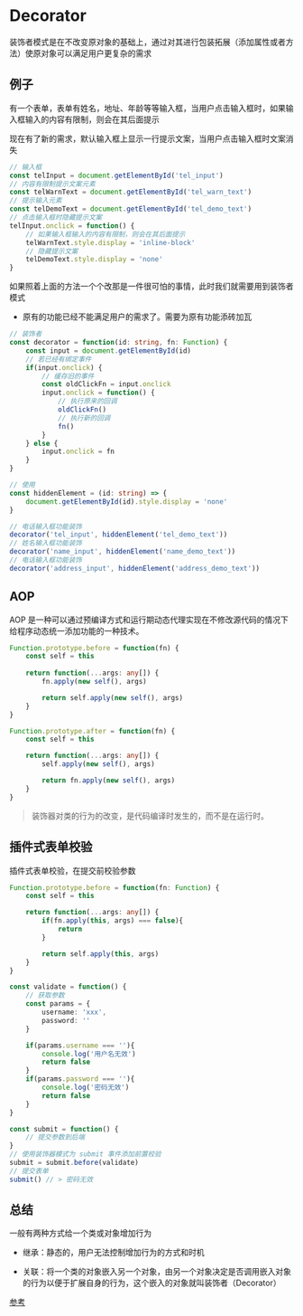 # Decorator

装饰者模式是在不改变原对象的基础上，通过对其进行包装拓展（添加属性或者方法）使原对象可以满足用户更复杂的需求

## 例子

有一个表单，表单有姓名，地址、年龄等等输入框，当用户点击输入框时，如果输入框输入的内容有限制，则会在其后面提示

现在有了新的需求，默认输入框上显示一行提示文案，当用户点击输入框时文案消失

```ts
// 输入框
const telInput = document.getElementById('tel_input')
// 内容有限制提示文案元素
const telWarnText = document.getElementById('tel_warn_text')
// 提示输入元素
const telDemoText = document.getElementById('tel_demo_text')
// 点击输入框时隐藏提示文案
telInput.onclick = function() {
    // 如果输入框输入的内容有限制，则会在其后面提示
    telWarnText.style.display = 'inline-block'
    // 隐藏提示文案
    telDemoText.style.display = 'none'
}
```

如果照着上面的方法一个个改那是一件很可怕的事情，此时我们就需要用到装饰者模式

- 原有的功能已经不能满足用户的需求了。需要为原有功能添砖加瓦

```ts
// 装饰者
const decorator = function(id: string, fn: Function) {
    const input = document.getElementById(id)
    // 若已经有绑定事件
    if(input.onclick) {
        // 缓存旧的事件
        const oldClickFn = input.onclick
        input.onclick = function() {
            // 执行原来的回调
            oldClickFn()
            // 执行新的回调
            fn()
        }
    } else {
        input.onclick = fn
    }
}

// 使用
const hiddenElement = (id: string) => {
    document.getElementById(id).style.display = 'none'
}

// 电话输入框功能装饰
decorator('tel_input', hiddenElement('tel_demo_text'))
// 姓名输入框功能装饰
decorator('name_input', hiddenElement('name_demo_text'))
// 电话输入框功能装饰
decorator('address_input', hiddenElement('address_demo_text'))

```

## AOP

AOP 是一种可以通过预编译方式和运行期动态代理实现在不修改源代码的情况下给程序动态统一添加功能的一种技术。

```ts
Function.prototype.before = function(fn) {
    const self = this
    
    return function(...args: any[]) {
        fn.apply(new self(), args)

        return self.apply(new self(), args)
    }
}

Function.prototype.after = function(fn) {
    const self = this

    return function(...args: any[]) {
        self.apply(new self(), args)

        return fn.apply(new self(), args)
    }
}

```

> 装饰器对类的行为的改变，是代码编译时发生的，而不是在运行时。

## 插件式表单校验

插件式表单校验，在提交前校验参数

```ts
Function.prototype.before = function(fn: Function) {
    const self = this

    return function(...args: any[]) {
        if(fn.apply(this, args) === false){
            return
        }

        return self.apply(this, args)
    }
}

const validate = function() {
    // 获取参数
    const params = {
        username: 'xxx',
        password: ''
    }

    if(params.username === ''){
        console.log('用户名无效')
        return false
    }
    if(params.password === ''){
        console.log('密码无效')
        return false
    }
}

const submit = function() {
    // 提交参数到后端
}
// 使用装饰器模式为 submit 事件添加前置校验
submit = submit.before(validate)
// 提交表单
submit() // > 密码无效
```

## 总结

一般有两种方式给一个类或对象增加行为

- 继承：静态的，用户无法控制增加行为的方式和时机

- 关联：将一个类的对象嵌入另一个对象，由另一个对象决定是否调用嵌入对象的行为以便于扩展自身的行为，这个嵌入的对象就叫装饰者（Decorator）

[参考](https://tsejx.github.io/javascript-guidebook/design-patterns/structual/decorator)
